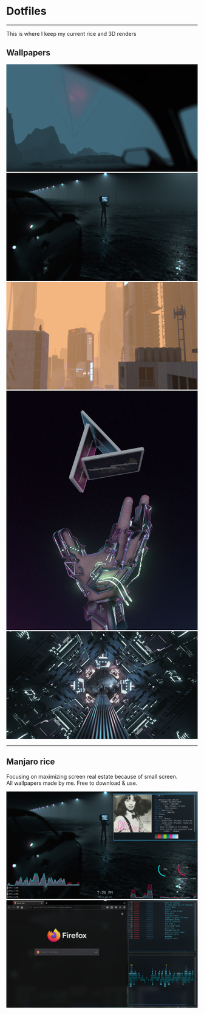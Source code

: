 # Dotfiles
* * *
This is where I keep my current rice and 3D renders   
## Wallpapers
![spooky](Pictures/Wallpapers/spooky.png)
![nightwalk](Pictures/Wallpapers/nightwalk-final-edited.jpg)   
![fog2020](Pictures/Wallpapers/Fog2020-edited.jpg)   
![cardistry](Pictures/Wallpapers/cardistry2077.png)   
![outofplace](Pictures/Wallpapers/outofplace-edited.jpg)   
* * *
## Manjaro rice
Focusing on maximizing screen real estate because of small screen.   
All wallpapers made by me. Free to download & use.
   
![Rice](Pictures/Screenshots/Screenshot_20200718_232450.png)   
![Rice](Pictures/Screenshots/Screenshot_20200718_233340.png)
